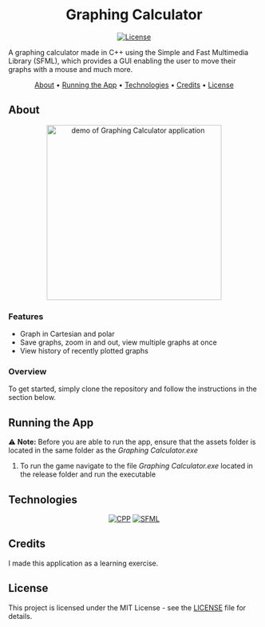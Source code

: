 <div align="center">

# Graphing Calculator

[![License][license.io]][license-url]

<p align="left">
A graphing calculator made in C++ using the Simple and Fast Multimedia Library (SFML), which provides a GUI enabling the user to move their graphs with a mouse and much more.
</p>

[About](#about) •
[Running the App](#running-the-app) •
[Technologies](#technologies) •
[Credits](#credits) •
[License](#license)

</div>

## About

<div align="center">

<img height=350 alt="demo of Graphing Calculator application" src="https://raw.githubusercontent.com/rparin/Graphing-Calculator/main/preview/Demo.gif">

</div>

### Features

- Graph in Cartesian and polar
- Save graphs, zoom in and out, view multiple graphs at once
- View history of recently plotted graphs

### Overview

To get started, simply clone the repository and follow the instructions in the section below.

## Running the App

⚠️ **Note:** Before you are able to run the app, ensure that the assets folder is located in the same folder as the _Graphing Calculator.exe_

1. To run the game navigate to the file _Graphing Calculator.exe_ located in the release folder and run the executable

## Technologies

<div align="center">

[![CPP][cpp.io]][cpp-url] [![SFML][sfml.io]][sfml-url]

</div>

## Credits

I made this application as a learning exercise.

## License

This project is licensed under the MIT License - see the [LICENSE][git-license-url] file for details.

<!-- MARKDOWN LINKS & IMAGES -->

[license.io]: https://img.shields.io/badge/license-MIT-blue.svg
[license-url]: https://opensource.org/licenses/MIT
[git-license-url]: https://github.com/rparin/Graphing-Calculator/blob/main/LICENSE
[sfml.io]: https://img.shields.io/badge/sfml-f1f2ee?style=for-the-badge&logo=sfml
[sfml-url]: https://www.sfml-dev.org/
[cpp.io]: https://img.shields.io/badge/C++-00437c.svg?style=for-the-badge&logo=c%2B%2B
[cpp-url]: https://cplusplus.com/
